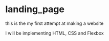 # landing_page
this is the my first attempt at making a website

I will be implementing HTML, CSS and Flexbox